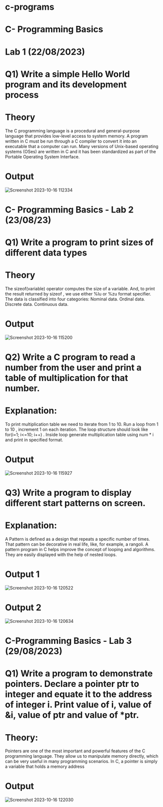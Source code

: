 # c-programs
# C- Programming Basics 
# Lab 1 (22/08/2023)

# Q1) Write a simple Hello World program and its development process

# Theory
The C programming language is a procedural and general-purpose language that provides low-level access to system memory. A program written in C must be run through a C compiler to convert it into an executable that a computer can run. Many versions of Unix-based operating systems (OSes) are written in C and it has been standardized as part of the Portable Operating System Interface.

# Output
![Screenshot 2023-10-16 112334](https://github.com/noor307922/c-programs/assets/125033135/26883616-bda2-4563-864a-96e16f83324f)

# C- Programming Basics - Lab 2 (23/08/23)

# Q1) Write  a program to print sizes of different data types

# Theory
The sizeof(variable) operator computes the size of a variable. And, to print the result returned by sizeof , we use either %lu or %zu format specifier.
The data is classified into four categories:
Nominal data.
Ordinal data.
Discrete data.
Continuous data.

# Output
![Screenshot 2023-10-16 115200](https://github.com/noor307922/c-programs/assets/125033135/a6c8db04-92cb-4179-a2cd-a1251fe0171d)


# Q2) Write a C program to read a number from the user and print a table of multiplication for that number.

# Explanation:
To print multiplication table we need to iterate from 1 to 10. Run a loop from 1 to 10 , increment 1 on each iteration. The loop structure should look like for(i=1; i<=10; i++) . Inside loop generate multiplication table using num * i and print in specified format.

# Output

![Screenshot 2023-10-16 115927](https://github.com/noor307922/c-programs/assets/125033135/f6a7d53f-f07b-4abf-8971-b77f3fdff184)

# Q3) Write a program to display different start patterns on screen.

# Explanation:
A Pattern is defined as a design that repeats a specific number of times. That pattern can be decorative in real life, like, for example, a rangoli. A pattern program in C helps improve the concept of looping and algorithms. They are easily displayed with the help of nested loops.

# Output 1
![Screenshot 2023-10-16 120522](https://github.com/noor307922/c-programs/assets/125033135/03f4f0e1-41f8-4c64-aaaa-3a5f145ea952)

# Output 2
![Screenshot 2023-10-16 120634](https://github.com/noor307922/c-programs/assets/125033135/2878ce4b-9b65-4919-bd9f-2e977c29bcd1)

# C-Programming Basics - Lab 3 (29/08/2023)

# Q1) Write a program to demonstrate pointers. Declare a pointer ptr to integer and equate it to the address of integer i. Print value of i, value of &i, value of ptr and value of *ptr.

# Theory:
Pointers are one of the most important and powerful features of the C programming language. They allow us to manipulate memory directly, which can be very useful in many programming scenarios. In C, a pointer is simply a variable that holds a memory address

# Output
![Screenshot 2023-10-16 122030](https://github.com/noor307922/c-programs/assets/125033135/631a0dc2-5247-446c-8496-193fa5d1a7b8)

